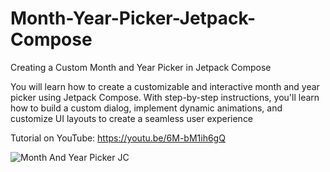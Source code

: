 # Month-Year-Picker-Jetpack-Compose
Creating a Custom Month and Year Picker in Jetpack Compose

You will learn how to create a customizable and interactive month and year picker using Jetpack Compose. 
With step-by-step instructions, you'll learn how to build a custom dialog, implement dynamic animations, and customize UI layouts to create a seamless user experience

Tutorial on YouTube: https://youtu.be/6M-bM1ih6gQ 

![Month And Year Picker JC](https://user-images.githubusercontent.com/90105266/219946744-36a724b4-12cd-4935-9b75-e2451e9e4083.png)
